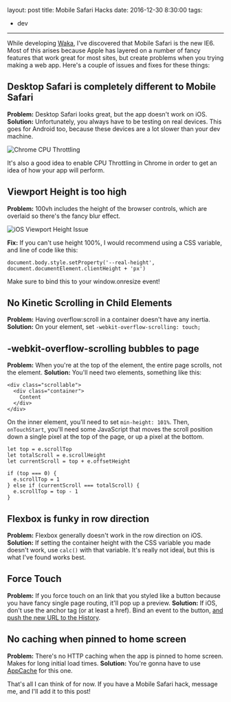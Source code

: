 layout: post
title: Mobile Safari Hacks
date: 2016-12-30 8:30:00
tags:
- dev
---
While developing [Waka](https://waka.app), I've discovered that Mobile Safari is the new IE6. Most of this arises because Apple has layered on a number of fancy features that work great for most sites, but create problems when you trying making a web app. Here's a couple of issues and fixes for these things:

## Desktop Safari is completely different to Mobile Safari
**Problem:** Desktop Safari looks great, but the app doesn't work on iOS.
**Solution:** Unfortunately, you always have to be testing on real devices. This goes for Android too, because these devices are a lot slower than your dev machine.

![Chrome CPU Throttling](/images/throttle.png)

It's also a good idea to enable CPU Throttling in Chrome in order to get an idea of how your app will perform.

## Viewport Height is too high
**Problem:** 100vh includes the height of the browser controls, which are overlaid so there's the fancy blur effect.

![iOS Viewport Height Issue](/images/ios-vh-issue.png "Image from https://nicolas-hoizey.com/2015/02/viewport-height-is-taller-than-the-visible-part-of-the-document-in-some-mobile-browsers.html")

**Fix:** If you can't use height 100%, I would recommend using a CSS variable, and line of code like this:
```
document.body.style.setProperty('--real-height', document.documentElement.clientHeight + 'px')
```
Make sure to bind this to your window.onresize event!

## No Kinetic Scrolling in Child Elements
**Problem:** Having overflow:scroll in a container doesn't have any inertia.
**Solution:** On your element, set `-webkit-overflow-scrolling: touch;`

## -webkit-overflow-scrolling bubbles to page
**Problem:** When you're at the top of the element, the entire page scrolls, not the element.
**Solution:** You'll need two elements, something like this: 
```
<div class="scrollable">
  <div class="container">
    Content
  </div>
</div>
```

On the inner element, you'll need to set `min-height: 101%`. Then, `onTouchStart`, you'll need some JavaScript that moves the scroll position down a single pixel at the top of the page, or up a pixel at the bottom.

```
let top = e.scrollTop
let totalScroll = e.scrollHeight
let currentScroll = top + e.offsetHeight
 
if (top === 0) {
  e.scrollTop = 1
} else if (currentScroll === totalScroll) {
  e.scrollTop = top - 1
}
```


## Flexbox is funky in row direction
**Problem:** Flexbox generally doesn't work in the row direction on iOS. 
**Solution:** If setting the container height with the CSS variable you made doesn't work, use `calc()` with that variable. It's really not ideal, but this is what I've found works best.

## Force Touch
**Problem:** If you force touch on an link that you styled like a button because you have fancy single page routing, it'll pop up a preview.
**Solution:** If iOS, don't use the anchor tag (or at least a href). Bind an event to the button, [and push the new URL to the History](https://developer.mozilla.org/en/docs/Web/API/History).

## No caching when pinned to home screen
**Problem:** There's no HTTP caching when the app is pinned to home screen. Makes for long initial load times.
**Solution:** You're gonna have to use [AppCache](https://developer.mozilla.org/en-US/docs/Web/HTML/Using_the_application_cache) for this one.

That's all I can think of for now. If you have a Mobile Safari hack, message me, and I'll add it to this post!